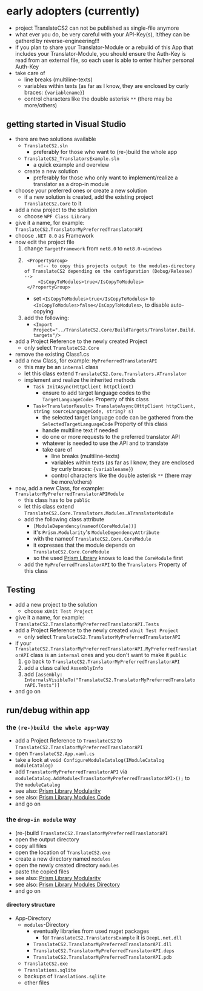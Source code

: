 # early adopters (currently)
- project TranslateCS2 can not be published as single-file anymore
- what ever you do, be very careful with your API-Key(s), it/they can be gatherd by reverse-engineering!!!
- if you plan to share your Translator-Module or a rebuild of this App that includes your Translator-Module, you should ensure the Auth-Key is read from an external file, so each user is able to enter his/her personal Auth-Key
- take care of
    - line breaks (multiline-texts)
    - variables within texts (as far as I know, they are enclosed by curly braces: `{variablename}`)
    - control characters like the double asterisk `**` (there may be more/others)

## getting started in Visual Studio
- there are two solutions available
    - `TranslateCS2.sln`
        - preferably for those who want to (re-)build the whole app
    - `TranslateCS2_TranslatorsExample.sln`
        - a quick example and overview
    - create a new solution
        - preferably for those who only want to implement/realize a translator as a drop-in module
- choose your preferred ones or create a new solution
    - if a new solution is created, add the existing project `TranslateCS2.Core` to it
- add a new project to the solution
    - choose `WPF Class Library`
- give it a name, for example: `TranslateCS2.TranslatorMyPreferredTranslatorAPI`
- choose `.NET 8.0` as Framework
- now edit the project file
    1. change `TargetFramework` from `net8.0` to `net8.0-windows`
    2. ```
        <PropertyGroup>
            <!-- to copy this projects output to the modules-directory of TranslateCS2 depending on the configuration (Debug/Release) -->
            <IsCopyToModules>true</IsCopyToModules>
        </PropertyGroup>
       ```
        - set `<IsCopyToModules>true</IsCopyToModules>` to `<IsCopyToModules>false</IsCopyToModules>`, to disable auto-copying
    3. add the following:
        - `<Import Project="../TranslateCS2.Core/BuildTargets/Translator.Build.targets"/>`
- add a Project Reference to the newly created Project
    - only select `TranslateCS2.Core`
- remove the existing Class1.cs
- add a new Class, for example: `MyPreferredTranslatorAPI`
    - this may be an `internal` class
    - let this class extend `TranslateCS2.Core.Translators.ATranslator`
    - implement and realize the inherited methods
        - `Task InitAsync(HttpClient httpClient)`
            - ensure to add target language codes to the `TargetLanguageCodes` Property of this class
        - `Task<TranslatorResult> TranslateAsync(HttpClient httpClient, string sourceLanguageCode, string? s)`
            - the selected target language code can be gathered from the `SelectedTargetLanguageCode` Property of this class
            - handle multiline text if needed
            - do one or more requests to the preferred translator API
            - whatever is needed to use the API and to translate
            - take care of
                - line breaks (multiline-texts)
                - variables within texts (as far as I know, they are enclosed by curly braces: `{variablename}`)
                - control characters like the double asterisk `**` (there may be more/others)
- now, add a new Class, for example: `TranslatorMyPreferredTranslatorAPIModule`
    - this class has to be `public`
    - let this class extend `TranslateCS2.Core.Translators.Modules.ATranslatorModule`
    - add the following class attribute
        - `[ModuleDependency(nameof(CoreModule))]`
        - it's `Prism.Modularity`'s `ModuleDependencyAttribute`
        - with the nameof `TranslateCS2.Core.CoreModule`
        - it expresses that the module depends on `TranslateCS2.Core.CoreModule`
        - so the used [Prism Library](https://www.prismlibrary.com) knows to load the `CoreModule` first
    - add the `MyPreferredTranslatorAPI` to the `Translators` Property of this class
## Testing
- add a new project to the solution
    - choose `xUnit Test Project`
- give it a name, for example: `TranslateCS2.TranslatorMyPreferredTranslatorAPI.Tests`
- add a Project Reference to the newly created `xUnit Test Project`
    - only select `TranslateCS2.TranslatorMyPreferredTranslatorAPI`
- if your `TranslateCS2.TranslatorMyPreferredTranslatorAPI.MyPreferredTranslatorAPI` class is an `internal` ones and you don't want to make it `public`
    1. go back to `TranslateCS2.TranslatorMyPreferredTranslatorAPI`
    2. add a class called `AssemblyInfo`
    3. add `[assembly: InternalsVisibleTo("TranslateCS2.TranslatorMyPreferredTranslatorAPI.Tests")]`
- and go on


## run/debug within app

### the `(re-)build the whole app`-way
- add a Project Reference to `TranslateCS2` to `TranslateCS2.TranslatorMyPreferredTranslatorAPI`
- open `TranslateCS2.App.xaml.cs`
- take a look at `void ConfigureModuleCatalog(IModuleCatalog moduleCatalog)`
- add `TranslatorMyPreferredTranslatorAPI` via `moduleCatalog.AddModule<TranslatorMyPreferredTranslatorAPI>();` to the `moduleCatalog`
- see also: [Prism Library Modularity](https://docs.prismlibrary.com/docs/modularity/index.html)
- see also: [Prism Library Modules Code](https://github.com/PrismLibrary/Prism-Samples-Wpf/tree/master/07-Modules-Code)
- and go on

### the `drop-in module` way
- (re-)build `TranslateCS2.TranslatorMyPreferredTranslatorAPI`
- open the output directory
- copy all files
- open the location of `TranslateCS2.exe`
- create a new directory named `modules`
- open the newly created directory `modules`
- paste the copied files
- see also: [Prism Library Modularity](https://docs.prismlibrary.com/docs/modularity/index.html)
- see also: [Prism Library Modules Directory](https://github.com/PrismLibrary/Prism-Samples-Wpf/tree/master/07-Modules-Directory)
- and go on

#### directory structure
- App-Directory
    - `modules`-Directory
        - eventually libraries from used nuget packages
            - for `TranslateCS2.TranslatorsExample` it is `DeepL.net.dll`
        - `TranslateCS2.TranslatorMyPreferredTranslatorAPI.dll`
        - `TranslateCS2.TranslatorMyPreferredTranslatorAPI.deps`
        - `TranslateCS2.TranslatorMyPreferredTranslatorAPI.pdb`
    - `TranslateCS2.exe`
    - `Translations.sqlite`
    - backups of `Translations.sqlite`
    - other files


